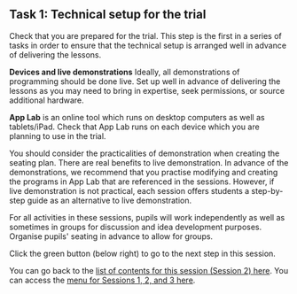 ## Task 1: Technical setup for the trial

Check that you are prepared for the trial. This step is the first in a series of tasks in order to ensure that the technical setup is arranged well in advance of delivering the lessons.

**Devices and live demonstrations**
Ideally, all demonstrations of programming should be done live. Set up well in advance of delivering the lessons as you may need to bring in expertise, seek permissions, or source additional hardware. 

**App Lab** is an online tool which runs on desktop computers as well as tablets/iPad. Check that App Lab runs on each device which you are planning to use in the trial.

You should consider the practicalities of demonstration when creating the seating plan. There are real benefits to live demonstration. In advance of the demonstrations, we recommend that you practise modifying and creating the programs in App Lab that are referenced in the sessions. However, if live demonstration is not practical, each session offers students a step-by-step guide as an alternative to live demonstration. 

For all activities in these sessions, pupils will work independently as well as sometimes in groups for discussion and idea development purposes. Organise pupils' seating in advance to allow for groups.

Click the green button (below right) to go to the next step in this session.

You can go back to the [list of contents for this session (Session 2) here](https://projects.raspberrypi.org/en/projects/KS1StorytellingTraining_Session2_GBICi1b). 
You can access the [menu for Sessions 1, 2, and 3 here](https://projects.raspberrypi.org/en/pathways/year8-relevancetraining-gbici4).
